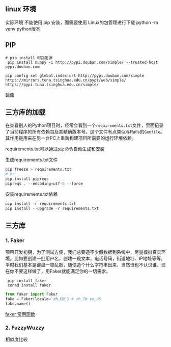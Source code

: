 
## linux 环境
实际环境 不能使用 pip 安装，而需要使用 Linux的包管理进行下载
python -m venv python版本

## PIP

```shell
# pip install 时指定源
 pip install numpy -i http://pypi.douban.com/simple/ --trusted-host pypi.douban.com

pip config set global.index-url http://pypi.douban.com/simple
https://mirrors.tuna.tsinghua.edu.cn/pypi/web/simple/
https://pypi.tuna.tsinghua.edu.cn/simple/
```

[镜像](https://zhuanlan.zhihu.com/p/544490001)

## 三方库的加载

在查看别人的Python项目时，经常会看到一个`requirements.txt`文件，里面记录了当前程序的所有依赖包及其精确版本号。这个文件有点类似与Rails的`Gemfile`。其作用是用来在另一台PC上重新构建项目所需要的运行环境依赖。

requirements.txt可以通过`pip`命令自动生成和安装

生成requirements.txt文件

```python
pip freeze > requirements.txt
# or
pip install pipreqs
pipreqs . --encoding=utf-8 --force
```

安装requirements.txt依赖

```python
pip install -r requirements.txt
pip install --upgrade -r requirements.txt
```

## 三方库

### 1. Faker

项目开发初期，为了测试方便，我们总要造不少假数据到系统中，尽量模拟真实环境。比如要创建一批用户名，创建一段文本，电话号码，街道地址、IP地址等等。平时我们基本是键盘一顿乱敲，随便造个什么字符串出来，当然谁也不认识谁。现在你不要这样做了，用Faker就能满足你的一切需求。

```shell
 pip install faker
 conad install faker
```

```python
from faker import Faker
fake = Faker(locale='zh_CN') # zh_TW en_US
fake.name()
```

[faker 常用函数](https://www.jianshu.com/p/6bd6869631d9)

### 2. FuzzyWuzzy

相似度比较
